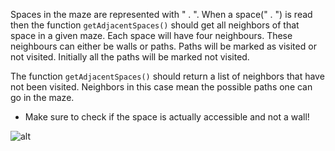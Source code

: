 <!--title={Find neighbors: getAdjacentSpaces()}-->

<!--concepts={lists.mdx,indexing_lists.mdx,if_stmts.mdx,for_loops.mdx}-->

<!--badges={Python:50,CreativeThinker:50}-->

Spaces in the maze are represented with " . ". When a space(" . ") is read then the function 
`getAdjacentSpaces()` should get all neighbors of that space in a given maze. Each space will have four neighbours. These neighbours can either be walls or paths. Paths will be marked as visited or not visited. Initially all the paths will be marked not visited. 

The function `getAdjacentSpaces()` should return a list of neighbors that have not been visited. Neighbors in this case mean the possible paths one can go in the maze.

* Make sure to check if the space is actually accessible and not a wall!

![alt]( https://www.pinclipart.com/picdir/middle/199-1994187_maze-clipart-royalty-free-solve-maze-png-download.png )